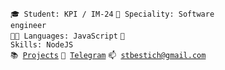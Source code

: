<code>🎓 Student: KPI / IM-24</code>
<code>👷 Speciality: Software engineer </code><br>
<code>🧑‍💻 Languages: JavaScript</code>
<code>🎯 Skills: NodeJS</code><br>
<code>📚 [Projects](https://github.com/stbestichhh/stbestichhh/blob/main/PROJECTS.md)</code>
<code>💬 [Telegram](https://telegram.me/stbestichhh)</code>
<code>📫 [stbestich@gmail.com](mailto:stbestich@gmail.com)</code>
